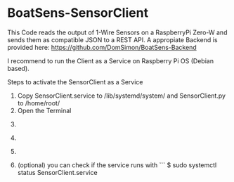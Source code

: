# BoatSens-SensorClient

This Code reads the output of 1-Wire Sensors on a RaspberryPi Zero-W and sends them as compatible JSON to a REST API.
A appropiate Backend is provided here: https://github.com/DomSimon/BoatSens-Backend

I recommend to run the Client as a Service on Raspberry Pi OS (Debian based).

Steps to activate the SensorClient as a Service

1.  Copy SensorClient.service to /lib/systemd/system/ and SensorClient.py to /home/root/
2.  Open the Terminal 
3. ``` $ sudo systemctl daemon-reload
4. ``` $ sudo systemctl enable SensorClient.service
5. ``` $ sudo systemctl start SensorClient.service
6.  (optional) you can check if the service runs with ``` $ sudo systemctl status SensorClient.service
